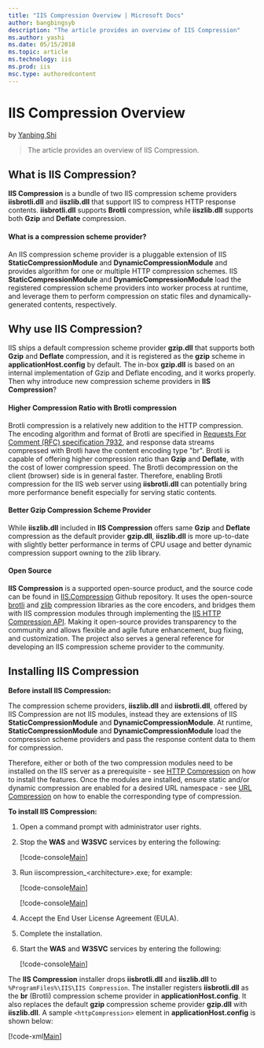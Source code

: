 ```yaml
---
title: "IIS Compression Overview | Microsoft Docs"
author: bangbingsyb
description: "The article provides an overview of IIS Compression"
ms.author: yashi
ms.date: 05/15/2018
ms.topic: article
ms.technology: iis
ms.prod: iis
msc.type: authoredcontent
---
```

IIS Compression Overview
====================
by [Yanbing Shi](https://github.com/bangbingsyb)

> The article provides an overview of IIS Compression.

## What is IIS Compression?

**IIS Compression** is a bundle of two IIS compression scheme providers **iisbrotli.dll** and **iiszlib.dll** that support IIS to compress HTTP response contents.
**iisbrotli.dll** supports **Brotli** compression, while **iiszlib.dll** supports both **Gzip** and **Deflate** compression.

#### What is a compression scheme provider?

An IIS compression scheme provider is a pluggable extension of IIS **StaticCompressionModule** and **DynamicCompressionModule** and provides algorithm for one or multiple HTTP compression schemes.
IIS **StaticCompressionModule** and **DynamicCompressionModule** load the registered compression scheme providers into worker process at runtime, and leverage them to perform compression on static files and dynamically-generated contents, respectively.

## Why use IIS Compression?

IIS ships a default compression scheme provider **gzip.dll** that supports both **Gzip** and **Deflate** compression, and it is registered as the **gzip** scheme in **applicationHost.config** by default.
The in-box **gzip.dll** is based on an internal implementation of Gzip and Deflate encoding, and it works properly.
Then why introduce new compression scheme providers in **IIS Compression**?

#### Higher Compression Ratio with Brotli compression

Brotli compression is a relatively new addition to the HTTP compression.
The encoding algorithm and format of Brotli are specified in [Requests For Comment (RFC) specification 7932](https://www.ietf.org/rfc/rfc7932.txt), and response data streams compressed with Brotli have the content encoding type "br".
Brotli is capable of offering higher compression ratio than **Gzip** and **Deflate**, with the cost of lower compression speed.
The Brotli decompression on the client (browser) side is in general faster.
Therefore, enabling Brotli compression for the IIS web server using **iisbrotli.dll** can potentially bring more performance benefit especially for serving static contents.

#### Better Gzip Compression Scheme Provider

While **iiszlib.dll** included in **IIS Compression** offers same **Gzip** and **Deflate** compression as the default provider **gzip.dll**, **iiszlib.dll** is more up-to-date with slightly better performance in terms of CPU usage and better dynamic compression support owning to the zlib library.

#### Open Source

**IIS Compression** is a supported open-source product, and the source code can be found in [IIS.Compression](https://github.com/Microsoft/IIS.Compression) Github repository.
It uses the open-source [brotli](https://github.com/google/brotli) and [zlib](https://zlib.net/) compression libraries as the core encoders, and bridges them with IIS compression modules through implementing the [IIS HTTP Compression API](https://msdn.microsoft.com/en-us/library/dd692872.aspx).
Making it open-source provides transparency to the community and allows flexible and agile future enhancement, bug fixing, and customization.
The project also serves a general reference for developing an IIS compression scheme provider to the community.

## Installing IIS Compression

**Before install IIS Compression:**

The compression scheme providers, **iiszlib.dll** and **iisbrotli.dll**, offered by IIS Compression are not IIS modules, instead they are extensions of IIS **StaticCompressionModule** and **DynamicCompressionModule**.
At runtime, **StaticCompressionModule** and **DynamicCompressionModule** load the compression scheme providers and pass the response content data to them for compression.

Therefore, either or both of the two compression modules need to be installed on the IIS server as a prerequisite - see [HTTP Compression](https://docs.microsoft.com/en-us/iis/configuration/system.webserver/httpcompression) on how to install the features.
Once the modules are installed, ensure static and/or dynamic compression are enabled for a desired URL namespace - see [URL Compression](https://docs.microsoft.com/en-us/iis/configuration/system.webserver/urlcompression) on how to enable the corresponding type of compression.

**To install IIS Compression:**

1. Open a command prompt with administrator user rights.
2. Stop the **WAS** and **W3SVC** services by entering the following:

    [!code-console[Main](iis-compression-overview/samples/stop_was_w3svc.cmd)]

3. Run iiscompression\_&lt;architecture&gt;.exe; for example:

    [!code-console[Main](iis-compression-overview/samples/install_iiscompression_msi_x64.cmd)]

    [!code-console[Main](iis-compression-overview/samples/install_iiscompression_msi_x64.cmd)]

4. Accept the End User License Agreement (EULA).
5. Complete the installation.
6. Start the **WAS** and **W3SVC** services by entering the following:

    [!code-console[Main](iis-compression-overview/samples/start_was_w3svc.cmd)]

The **IIS Compression** installer drops **iisbrotli.dll** and **iiszlib.dll** to `%ProgramFiles%\IIS\IIS Compression`.
The installer registers **iisbrotli.dll** as the **br** (Brotli) compression scheme provider in **applicationHost.config**. It also replaces the default **gzip** compression scheme provider **gzip.dll** with **iiszlib.dll**. A sample `<httpCompression>` element in **applicationHost.config** is shown below:  

[!code-xml[Main](iis-compression-overview/samples/sample-iiscompression-installer-config.xml)]
